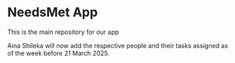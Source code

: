 # NeedsMet App
This is the main repository for our app


Aina Shileka will now add the respective people and their tasks assigned as of the week before 21 March 2025.
